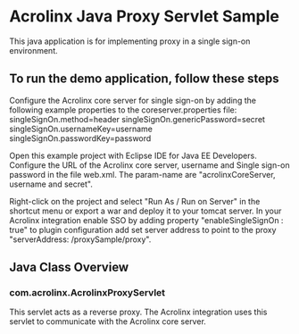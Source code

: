 # Acrolinx Java Proxy Servlet Sample

This java application is for implementing proxy in a single sign-on environment.

## To run the demo application, follow these steps

Configure the Acrolinx core server for single sign-on by adding the following example properties to the coreserver.properties file:
singleSignOn.method=header
singleSignOn.genericPassword=secret
singleSignOn.usernameKey=username
singleSignOn.passwordKey=password

Open this example project with Eclipse IDE for Java EE Developers.
Configure the URL of the Acrolinx core server, username and Single sign-on password in the file web.xml. The param-name are "acrolinxCoreServer, username and secret".

Right-click on the project and select "Run As / Run on Server" in the shortcut menu or export a war and deploy it to your tomcat server.
In your Acrolinx integration enable SSO by adding property "enableSingleSignOn : true" to plugin configuration add set server address to point to the proxy "serverAddress: /proxySample/proxy".

## Java Class Overview


### com.acrolinx.AcrolinxProxyServlet

This servlet acts as a reverse proxy. The Acrolinx integration uses this servlet to communicate with the Acrolinx core server.
